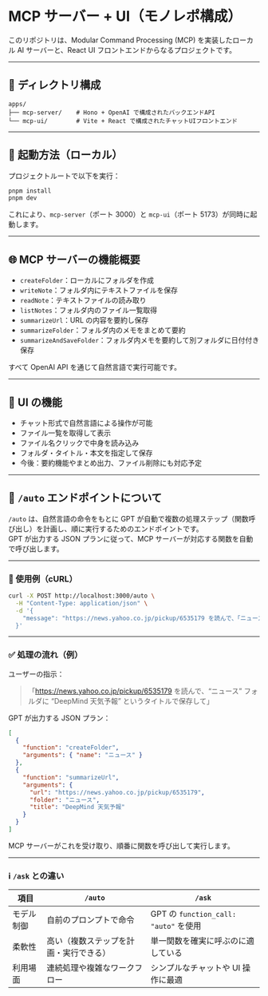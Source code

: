 # MCP サーバー + UI（モノレポ構成）

このリポジトリは、Modular Command Processing (MCP) を実装したローカル AI サーバーと、React UI フロントエンドからなるプロジェクトです。

---

## 📁 ディレクトリ構成

```
apps/
├── mcp-server/    # Hono + OpenAI で構成されたバックエンドAPI
└── mcp-ui/        # Vite + React で構成されたチャットUIフロントエンド
```

---

## 🚀 起動方法（ローカル）

プロジェクトルートで以下を実行：

```bash
pnpm install
pnpm dev
```

これにより、`mcp-server`（ポート 3000）と `mcp-ui`（ポート 5173）が同時に起動します。

---

## 🌐 MCP サーバーの機能概要

- `createFolder`：ローカルにフォルダを作成
- `writeNote`：フォルダ内にテキストファイルを保存
- `readNote`：テキストファイルの読み取り
- `listNotes`：フォルダ内のファイル一覧取得
- `summarizeUrl`：URL の内容を要約し保存
- `summarizeFolder`：フォルダ内のメモをまとめて要約
- `summarizeAndSaveFolder`：フォルダ内メモを要約して別フォルダに日付付き保存

すべて OpenAI API を通じて自然言語で実行可能です。

---

## 🧠 UI の機能

- チャット形式で自然言語による操作が可能
- ファイル一覧を取得して表示
- ファイル名クリックで中身を読み込み
- フォルダ・タイトル・本文を指定して保存
- 今後：要約機能やまとめ出力、ファイル削除にも対応予定

---

## 🔁 `/auto` エンドポイントについて

`/auto` は、自然言語の命令をもとに GPT が自動で複数の処理ステップ（関数呼び出し）を計画し、順に実行するためのエンドポイントです。  
GPT が出力する JSON プランに従って、MCP サーバーが対応する関数を自動で呼び出します。

---

### 📡 使用例（cURL）

```bash
curl -X POST http://localhost:3000/auto \
  -H "Content-Type: application/json" \
  -d '{
    "message": "https://news.yahoo.co.jp/pickup/6535179 を読んで、「ニュース」フォルダに保存してください。タイトルは DeepMind 天気予報 にしてください。"
  }'
```

---

### ✅ 処理の流れ（例）

ユーザーの指示：

> 「https://news.yahoo.co.jp/pickup/6535179 を読んで、“ニュース” フォルダに “DeepMind 天気予報” というタイトルで保存して」

GPT が出力する JSON プラン：

```json
[
  {
    "function": "createFolder",
    "arguments": { "name": "ニュース" }
  },
  {
    "function": "summarizeUrl",
    "arguments": {
      "url": "https://news.yahoo.co.jp/pickup/6535179",
      "folder": "ニュース",
      "title": "DeepMind 天気予報"
    }
  }
]
```

MCP サーバーがこれを受け取り、順番に関数を呼び出して実行します。

---

### ℹ️ `/ask` との違い

| 項目       | `/auto`                                | `/ask`                                |
| ---------- | -------------------------------------- | ------------------------------------- |
| モデル制御 | 自前のプロンプトで命令                 | GPT の `function_call: "auto"` を使用 |
| 柔軟性     | 高い（複数ステップを計画・実行できる） | 単一関数を確実に呼ぶのに適している    |
| 利用場面   | 連続処理や複雑なワークフロー           | シンプルなチャットや UI 操作に最適    |

